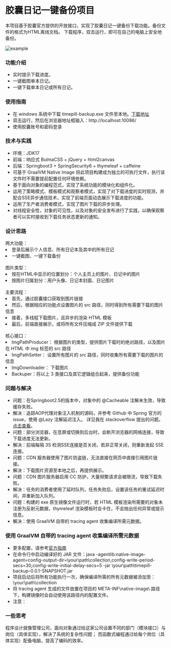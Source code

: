 <h1>胶囊日记一键备份项目</h1>

本项目基于胶囊官方提供的开放接口，实现了胶囊日记一键备份下载功能。备份文件的格式为HTML离线文档。
下载程序，双击运行，即可在自己的电脑上安全地备份。

![example](https://github.com/socia1ca3t/timepill-backup/assets/147909308/a681bc57-4331-4573-97e8-d6437d2cb82a)

<h3>功能介绍</h3>
<ul>
    <li>实时提示下载进度。</li>
    <li>一键截图单本日记。</li>
    <li>一键下载单本日记或所有日记。</li>
</ul>

<h3>使用指南</h3>
<ul>
    <li>在 windows 系统中下载 timepill-backup.exe 文件至本地。<a href="https://github.com/socia1ca3t/timepill-backup-17/releases/tag/Lasted">下载地址</a></li>
    <li>双击运行，然后在浏览器地址框输入：http://localhost:10086/</li>
    <li>使用胶囊账号和密码登录</li>
</ul>


<h3>技术与实践</h3>
<ul>
    <li>环境：JDK17</li>
    <li>前端：响应式 BulmaCSS + jQuery + html2canvas</li>
    <li>后端：Springboot3 + SpringSecurity6 + thymeleaf + caffeine</li>
    <li>可基于 GraalVM Native Image 将此项目构建成为独立的可执行文件，执行该文件时不需要提前配置任何环境依赖。</li>
    <li>基于面向对象的编程范式，实现了系统功能的模块化和组件化。</li>
    <li>运用了策略模式、模板模式和观察者模式，实现了对下载进度的实时观测，并配合SSE异步通信技术，实现了前端页面动态展示下载进度的功能。</li>
    <li>运用了生产者消费者模式，实现了图片下载的异步处理。</li>
    <li>对线程安全性，对象的可见性，以及对象的安全发布进行了实践，以确保观察者可以实时接收到下载任务状态更新的通知。</li>
</ul>

<h3>设计思路</h3>
两大功能：
<li>登录后展示个人信息、所有日记本及其中的所有日记</li>
<li>一键截图、一键下载备份</li>
<br/>
图片类型：
<li>按在HTML中显示的位置划分：个人主页上的图片、日记中的图片</li>
<li>按图片归属划分：用户头像、日记本封面、日记图片</li>
<br/>
主要流程：
<li>首先，通过胶囊接口获取到图片链接</li>
<li>然后，根据相应的功能点设置图片的 src 路径，同时得到所有需要下载的图片信息</li>
<li>接着，多线程下载图片，且异步的渲染 HTML 模板</li>
<li>最后，前端直接展示，或将所有文件压缩成 ZIP 文件提供下载</li>
<br/>
核心接口：
<li>ImgPathProducer： 根据图片的类型，提供图片下载时的绝对路径，以及图片在 HTML 中 img 标签的 src 路径</li>
<li>ImgPathSetter： 设置所有图片的 src 路径，同时收集所有需要下载的图片的信息</li>
<li>ImgDownloader： 下载图片</li>
<li>Backuper：将以上 3 类接口及其它逻辑组合起来，提供备份功能</li>

<h3>问题与解决</h3>
<ul>
    <li>问题：在Springboot2.5的版本中，对象中的 @Cacheable 注解未生效，导致缓存失败。</li>
    <li>解决：追踪AOP代理对象注入机制的源码，并参考 Github 中 Spring 官方的 issue，使用 @Lazy 注解延迟注入。
        详见我在 stackoverflow 提出的问题。<a href="https://stackoverflow.com/questions/76350019/the-cglib-enhancement-can-not-work-after-i-introduce-the-spring-boot-starter-dat">点击查看</a>。</li>
    <li>问题：部分浏览器，在息屏或切换到后台时，会断开浏览器的网络连接，导致下载进度无法更新。</li>
    <li>解决：前端每隔 3S 检测SSE连接是否关闭，若非正常关闭，则重新发起 SSE 连接。</li>
    <li>问题：CDN 服务器使用了图片防盗链，无法直接在网页中直接引用图片链接。</li>
    <li>解决：下载图片资源至本地之后，再提供展示。</li>
    <li>问题：CDN 图片服务器启用 CC 防护，大量频繁请求会被限流，导致下载失败。</li>
    <li>解决：任务的消费者使用了延时队列，任务失败后，设置该任务的重试延迟时间，并重新加入队列。</li>
    <li>问题：构建的 exe 原生镜像文件运行时，若 HTML 模板渲染所需要的对象未注册为反射元数据，thymeleaf 渲染模板时会卡住，不会抛出任何异常或提示信息。</li>
    <li>解决：使用 GraalVM 自带的 tracing agent 收集编译所需元数据。</li>
</ul>


<h3>使用 GraalVM 自带的 tracing agent 收集编译所需元数据</h3>
<ul>
    <li>更多配置，请参考<a href="https://www.graalvm.org/latest/reference-manual/native-image/metadata/AutomaticMetadataCollection/">官方指南</a></li>
    <li>在命令行中启动编译好的 JAR 文件：java -agentlib:native-image-agent=config-output-dir=\your\path\collection,config-write-period-secs=30,config-write-initial-delay-secs=5 -jar \your\path\timepill-backup-0.0.1-SNAPSHOT.jar</li>
    <li>项目启动后将所有功能执行一次，确保编译所需的所有元数据被添加至：\your\path\collection </li>
    <li>将 tracing agent 生成的文件放置在项目的 META-INF\native-image\ 路径下，构建镜像时会自动使用该路径内的配置文件。</li>
    <li>注意：</li>
</ul>


<h3>一些思考</h3>

程序设计就像管理公司，面向对象通过给这家公司设置不同的部门（模块接口）与岗位（具体实现），解决了系统的复杂性问题；
而函数式编程通过给每个岗位（具体实现）配备电脑，提高了编码的效率。
